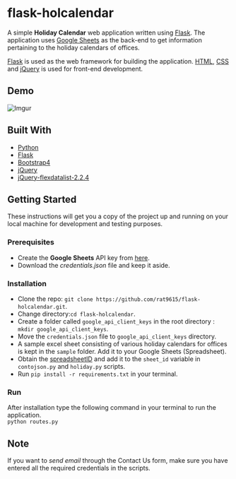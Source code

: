 # flask-holcalendar
A simple **Holiday Calendar** web application written using [Flask](https://flask.palletsprojects.com/). The application uses [Google Sheets](https://sheets.google.com) as the back-end to get information pertaining to the holiday calendars of offices.

[Flask](https://flask.palletsprojects.com/) is used as the web framework for building the application. [HTML](), [CSS]() and [jQuery](https://jquery.com/) is used for front-end development.

## Demo
![Imgur](https://i.imgur.com/23FustR.gif)

## Built With
- [Python](https://www.python.org)
- [Flask](https://flask.palletsprojects.com)
- [Bootstrap4](https://getbootstrap.com/)
- [jQuery](https://jquery.com/)
- [jQuery-flexdatalist-2.2.4](http://projects.sergiodinislopes.pt/flexdatalist/)

## Getting Started
These instructions will get you a copy of the project up and running on your local machine for development and testing purposes.
### Prerequisites
- Create the **Google Sheets** API key from [here](https://developers.google.com/sheets/api/quickstart/python).
- Download the *credentials.json* file and keep it aside.
### Installation
- Clone the repo: ```git clone https://github.com/rat9615/flask-holcalendar.git```.
- Change directory:```cd flask-holcalendar```.
- Create a folder called ```google_api_client_keys``` in the root directory : ```mkdir google_api_client_keys```.
- Move the ```credentials.json``` file to ```google_api_client_keys``` directory.
- A sample excel sheet consisting of various holiday calendars for offices is kept in the ```sample``` folder. Add it to your Google Sheets (Spreadsheet).
- Obtain the [spreadsheetID](https://developers.google.com/sheets/api/guides/concepts) and add it to the ```sheet_id``` variable in ```contojson.py``` and ```holiday.py``` scripts.
- Run ``` pip install -r requirements.txt ``` in your terminal.
### Run
After installation type the following command in your terminal to run the application.\
```python routes.py```
## Note 
If you want to *send email* through the Contact Us form, make sure you have entered all the required credentials in the scripts.
